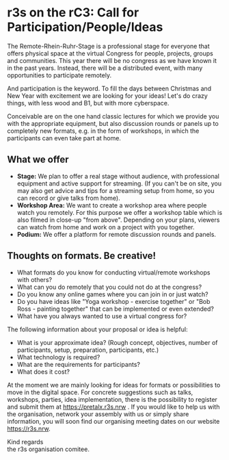 # r3s on the rC3: Call for Participation/People/Ideas 
The Remote-Rhein-Ruhr-Stage is a professional stage for everyone that offers physical space at the 
virtual Congress for people, projects, groups and communities. This year there will be no congress 
as we have known it in the past years. Instead, there will be a distributed event, with many 
opportunities to participate remotely.

And participation is the keyword. To fill the days between Christmas and New Year with excitement 
we are looking for your ideas! Let's do crazy things, with less wood and B1, but with more cyberspace.

Conceivable are on the one hand classic lectures for which we provide you with the appropriate 
equipment, but also discussion rounds or panels up to completely new formats, e.g. in the form of 
workshops, in which the participants can even take part at home.

## What we offer
* __Stage:__ We plan to offer a real stage without audience, with professional equipment and active 
  support for streaming. (If you can't be on site, you may also get advice and tips for a streaming setup 
  from home, so you can record or give talks from home).
* __Workshop Area:__ We want to create a workshop area where people watch you remotely. For this purpose 
  we offer a workshop table which is also filmed in close-up "from above". Depending on your plans, viewers 
  can watch from home and work on a project with you together.
* __Podium:__ We offer a platform for remote discussion rounds and panels.

## Thoughts on formats. Be creative!
* What formats do you know for conducting virtual/remote workshops with others?
* What can you do remotely that you could not do at the congress?
* Do you know any online games where you can join in or just watch?
* Do you have ideas like "Yoga workshop - exercise together" or "Bob Ross - painting together" that can be 
  implemented or even extended?
* What have you always wanted to use a virtual congress for?

The following information about your proposal or idea is helpful:

* What is your approximate idea? (Rough concept, objectives, number of participants, setup, preparation, 
  participants, etc.)
* What technology is required?
* What are the requirements for participants?
* What does it cost?

At the moment we are mainly looking for ideas for formats or possibilities to move in the digital space. 
For concrete suggestions such as talks, workshops, parties, idea implementation, there is the possibility to 
register and submit them at https://pretalx.r3s.nrw . If you would like to help us with the organisation, network 
your assembly with us or simply share information, you will soon find our organising meeting dates on our 
website https://r3s.nrw.

Kind regards  
the r3s organisation comitee.
